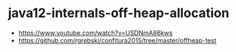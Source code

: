 # java12-internals-off-heap-allocation

* https://www.youtube.com/watch?v=USDNmA86kws
* https://github.com/rgrebski/confitura2015/tree/master/offheap-test

